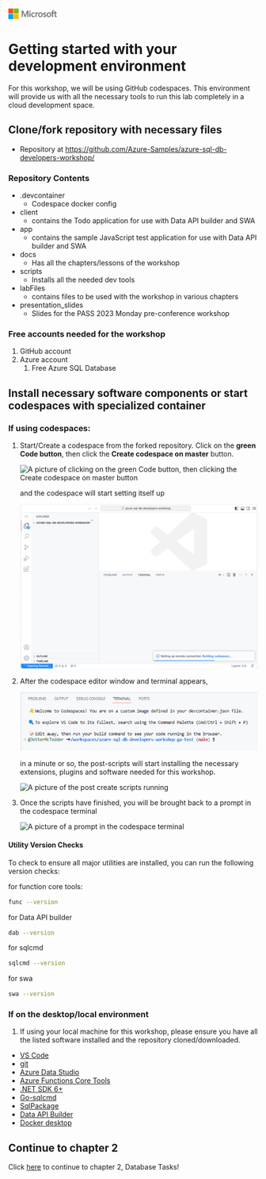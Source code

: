 ![A picture of the Microsoft Logo](./media/graphics/microsoftlogo.png)

# Getting started with your development environment

For this workshop, we will be using GitHub codespaces. This environment will provide us with all the necessary tools to run this lab completely in a cloud development space.

## Clone/fork repository with necessary files

* Repository at https://github.com/Azure-Samples/azure-sql-db-developers-workshop/

### Repository Contents

* .devcontainer
    - Codespace docker config
* client
    - contains the Todo application for use with Data API builder and SWA
* app
    - contains the sample JavaScript test application for use with Data API builder and SWA
* docs
    - Has all the chapters/lessons of the workshop
* scripts
    - Installs all the needed dev tools
* labFiles
    - contains files to be used with the workshop in various chapters
* presentation_slides
    - Slides for the PASS 2023 Monday pre-conference workshop

### Free accounts needed for the workshop

1. GitHub account
1. Azure account
    1. Free Azure SQL Database

## Install necessary software components or start codespaces with specialized container

### If using codespaces:

1. Start/Create a codespace from the forked repository. Click on the **green Code button**, then click the **Create codespace on master** button.

    ![A picture of clicking on the green Code button, then clicking the Create codespace on master button](./media/ch1/start1.png)

    and the codespace will start setting itself up

    ![A picture of the codespace setting up](./media/ch1/start2.png)

1. After the codespace editor window and terminal appears,  

    ![A picture of the codespace terminal on startup](./media/ch1/start2a.png)

    in a minute or so, the post-scripts will start installing the necessary extensions, plugins and software needed for this workshop.

    ![A picture of the post create scripts running](./media/ch1/start3.png)

1. Once the scripts have finished, you will be brought back to a prompt in the codespace terminal

    ![A picture of a prompt in the codespace terminal](./media/ch1/start4.png)

#### Utility Version Checks

To check to ensure all major utilities are installed, you can run the following version checks:

for function core tools:

```bash
func --version
```

for Data API builder

```bash
dab --version
```

for sqlcmd

```bash
sqlcmd --version
```

for swa

```bash
swa --version
```

### If on the desktop/local environment

1. If using your local machine for this workshop, please ensure you have all the listed software installed and the repository cloned/downloaded.

* [VS Code](https://code.visualstudio.com/)
* [git](https://git-scm.com/downloads)
* [Azure Data Studio](https://learn.microsoft.com/sql/azure-data-studio/download-azure-data-studio)
* [Azure Functions Core Tools](https://learn.microsoft.com/azure/azure-functions/functions-run-local?tabs=v4%2Cwindows%2Ccsharp%2Cportal%2Cbash#install-the-azure-functions-core-tools)
* [.NET SDK 6+](https://dotnet.microsoft.com/download/dotnet/7.0)
* [Go-sqlcmd](https://github.com/microsoft/go-sqlcmd)
* [SqlPackage](https://learn.microsoft.com/sql/tools/sqlpackage/sqlpackage-download)
* [Data API Builder](https://github.com/Azure/data-api-builder)
* [Docker desktop](https://www.docker.com/products/docker-desktop/)

## Continue to chapter 2

Click [here](./2-Database-tasks.md) to continue to chapter 2, Database Tasks!
